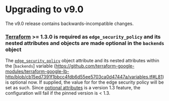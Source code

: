 # Upgrading to v9.0

The v9.0 release contains backwards-incompatible changes.

### [Terraform](https://www.terraform.io/downloads.html) >= 1.3.0 is required as `edge_security_policy` and its nested attributes and objects are made optional in the `backends` object

The [`edge_security_policy`](https://github.com/terraform-google-modules/terraform-google-lb-http/blob/cb15ed7391f1bbcc4fdb6d55ee5703ca0d47447a/variables.tf#L91) object attribute and its nested attributes within the [`backends`] variable (https://github.com/terraform-google-modules/terraform-google-lb-http/blob/cb15ed7391f1bbcc4fdb6d55ee5703ca0d47447a/variables.tf#L81) is optional now. If supplied, the value for for the edge security policy will be set as such. Since [optional attributes](https://developer.hashicorp.com/terraform/language/expressions/type-constraints#optional-object-type-attributes)
is a version 1.3 feature, the configuration will fail if the pinned version is < 1.3.
